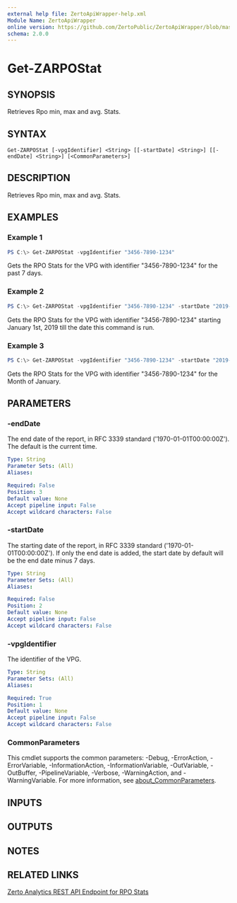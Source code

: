 ```yaml
---
external help file: ZertoApiWrapper-help.xml
Module Name: ZertoApiWrapper
online version: https://github.com/ZertoPublic/ZertoApiWrapper/blob/master/docs/Get-ZARPOStat.md
schema: 2.0.0
---
```


# Get-ZARPOStat

## SYNOPSIS

Retrieves Rpo min, max and avg. Stats.

## SYNTAX

```
Get-ZARPOStat [-vpgIdentifier] <String> [[-startDate] <String>] [[-endDate] <String>] [<CommonParameters>]
```

## DESCRIPTION

Retrieves Rpo min, max and avg. Stats.

## EXAMPLES

### Example 1
```powershell
PS C:\> Get-ZARPOStat -vpgIdentifier "3456-7890-1234"
```

Gets the RPO Stats for the VPG with identifier "3456-7890-1234" for the past 7 days.

### Example 2
```powershell
PS C:\> Get-ZARPOStat -vpgIdentifier "3456-7890-1234" -startDate "2019-01-01T00:00:00"
```

Gets the RPO Stats for the VPG with identifier "3456-7890-1234" starting January 1st, 2019 till the date this command is run.

### Example 3
```powershell
PS C:\> Get-ZARPOStat -vpgIdentifier "3456-7890-1234" -startDate "2019-01-01T00:00:00" -endDate "2019-02-01T00:00:00"
```

Gets the RPO Stats for the VPG with identifier "3456-7890-1234" for the Month of January.

## PARAMETERS

### -endDate
The end date of the report, in RFC 3339 standard ('1970-01-01T00:00:00Z').
The default is the current time.

```yaml
Type: String
Parameter Sets: (All)
Aliases:

Required: False
Position: 3
Default value: None
Accept pipeline input: False
Accept wildcard characters: False
```

### -startDate
The starting date of the report, in RFC 3339 standard ('1970-01-01T00:00:00Z').
If only the end date is added, the start date by default will be the end date minus 7 days.

```yaml
Type: String
Parameter Sets: (All)
Aliases:

Required: False
Position: 2
Default value: None
Accept pipeline input: False
Accept wildcard characters: False
```

### -vpgIdentifier
The identifier of the VPG.

```yaml
Type: String
Parameter Sets: (All)
Aliases:

Required: True
Position: 1
Default value: None
Accept pipeline input: False
Accept wildcard characters: False
```

### CommonParameters
This cmdlet supports the common parameters: -Debug, -ErrorAction, -ErrorVariable, -InformationAction, -InformationVariable, -OutVariable, -OutBuffer, -PipelineVariable, -Verbose, -WarningAction, and -WarningVariable. For more information, see [about_CommonParameters](http://go.microsoft.com/fwlink/?LinkID=113216).

## INPUTS

## OUTPUTS

## NOTES

## RELATED LINKS

[Zerto Analytics REST API Endpoint for RPO Stats](https://docs.api.zerto.com/#/RPO_Reports/get_v2_reports_stats_rpo)
